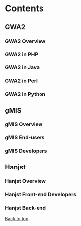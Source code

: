 
# Contents

## GWA2

### GWA2 Overview
### GWA2 in PHP
### GWA2 in Java
### GWA2 in Perl
### GWA2 in Python

## gMIS

### gMIS Overview
### gMIS End-users
### gMIS Developers

## Hanjst

### Hanjst Overview
### Hanjst Front-end Developers
### Hanjst Back-end


[Back to top](index)
<!--stackedit_data:
eyJoaXN0b3J5IjpbLTE4NDAwNjE5MCwtNDUyMzU4NTE0LC0xNT
A4ODk3NDMwLC02MTM0MTE2NzQsMTI3NTczNTE0OV19
-->